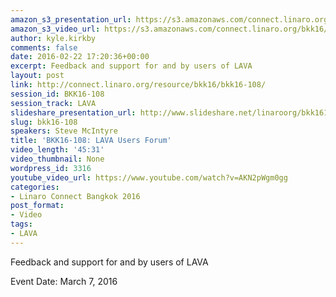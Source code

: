 ```yaml
---
amazon_s3_presentation_url: https://s3.amazonaws.com/connect.linaro.org/bkk16/Presentations/Monday/BKK16-108.pdf
amazon_s3_video_url: https://s3.amazonaws.com/connect.linaro.org/bkk16/Videos/Monday/BKK16-108%20LAVA%20User%20Forum.mp4
author: kyle.kirkby
comments: false
date: 2016-02-22 17:20:36+00:00
excerpt: Feedback and support for and by users of LAVA
layout: post
link: http://connect.linaro.org/resource/bkk16/bkk16-108/
session_id: BKK16-108
session_track: LAVA
slideshare_presentation_url: http://www.slideshare.net/linaroorg/bkk16108-lava-users-forum
slug: bkk16-108
speakers: Steve McIntyre
title: 'BKK16-108: LAVA Users Forum'
video_length: '45:31'
video_thumbnail: None
wordpress_id: 3316
youtube_video_url: https://www.youtube.com/watch?v=AKN2pWgm0gg
categories:
- Linaro Connect Bangkok 2016
post_format:
- Video
tags:
- LAVA
---
```


Feedback and support for and by users of LAVA

Event Date: March 7, 2016
